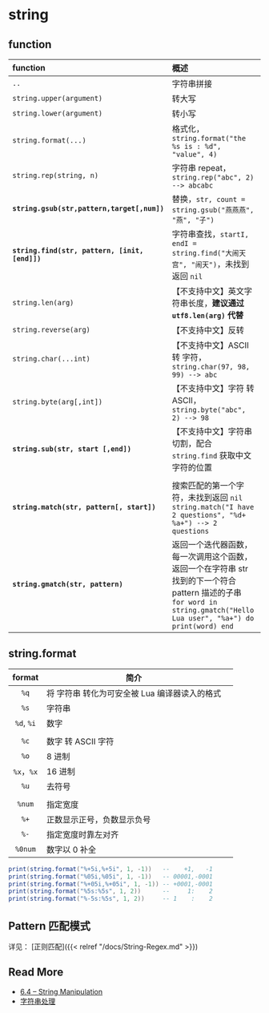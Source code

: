# string



## function

| function                                       | 概述                                                         |
| :--------------------------------------------- | :----------------------------------------------------------- |
| `..`                                           | 字符串拼接                                                   |
| `string.upper(argument)`                       | 转大写                                                       |
| `string.lower(argument)`                       | 转小写                                                       |
| `string.format(...)`                           | 格式化，`string.format("the %s is : %d", "value", 4)`        |
| `string.rep(string, n)`                        | 字符串 repeat，`string.rep("abc", 2)  --> abcabc`            |
| **`string.gsub(str,pattern,target[,num])`**    | 替换，`str, count = string.gsub("燕燕燕", "燕", "子")`       |
| **`string.find(str, pattern, [init, [end]])`** | 字符串查找，`startI, endI = string.find("大闹天宫", "闹天")`，未找到返回 `nil` |
| `string.len(arg)`                              | 【不支持中文】英文字符串长度，**建议通过 `utf8.len(arg)` 代替** |
| `string.reverse(arg)`                          | 【不支持中文】反转                                           |
| `string.char(...int)`                          | 【不支持中文】ASCII 转 字符，`string.char(97, 98, 99) --> abc` |
| `string.byte(arg[,int])`                       | 【不支持中文】字符 转 ASCII，`string.byte("abc", 2) --> 98`  |
| **`string.sub(str, start [,end])`**            | 【不支持中文】字符串切割，配合 `string.find` 获取中文字符的位置 |
|                                                |                                                              |
| **`string.match(str, pattern[, start])`**      | 搜索匹配的第一个字符，未找到返回 `nil`<br />`string.match("I have 2 questions", "%d+ %a+") --> 2 questions ` |
| **`string.gmatch(str, pattern)`**              | 返回一个迭代器函数，每一次调用这个函数，返回一个在字符串 str 找到的下一个符合 pattern 描述的子串<br />`for word in string.gmatch("Hello Lua user", "%a+") do print(word) end` |



## string.format

|   format   | 简介                                          |      |
| :--------: | --------------------------------------------- | ---- |
|    `%q`    | 将 字符串 转化为可安全被 Lua 编译器读入的格式 |      |
|    `%s`    | 字符串                                        |      |
| `%d`, `%i` | 数字                                          |      |
|            |                                               |      |
|    `%c`    | 数字 转 ASCII 字符                            |      |
|    `%o`    | 8 进制                                        |      |
| `%x`，`%x` | 16 进制                                       |      |
|    `%u`    | 去符号                                        |      |
|            |                                               |      |
|   `%num`   | 指定宽度                                      |      |
|    `%+`    | 正数显示正号，负数显示负号                    |      |
|    `%-`    | 指定宽度时靠左对齐                            |      |
|  `%0num`   | 数字以 0 补全                                 |      |

``` lua
print(string.format("%+5i,%+5i", 1, -1))   --    +1,   -1
print(string.format("%05i,%05i", 1, -1))   -- 00001,-0001
print(string.format("%+05i,%+05i", 1, -1)) -- +0001,-0001
print(string.format("%5s:%5s", 1, 2))      --     1:    2
print(string.format("%-5s:%5s", 1, 2))     -- 1    :    2
```



## Pattern 匹配模式

详见： [正则匹配]({{< relref "/docs/String-Regex.md" >}})



## Read More

- [6.4 – String Manipulation](https://www.lua.org/manual/5.4/manual.html#6.4)
- [字符串处理](https://www.runoob.com/manual/lua53doc/manual.html#6.4)

